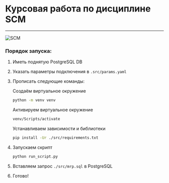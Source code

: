 # Курсовая работа по дисциплине SCM
---

![SCM](https://ircgroupglobal.com/wp-content/uploads/2020/01/0.jpg)

### Порядок запуска:
1. Иметь поднятую PostgreSQL DB
2. Указать параметры подключения в `.src/params.yaml`
3. Прописать следующие команды:

    Создаём виртуальное окружение
    ```bash
    python -m venv venv
    ```
    Активируем виртуальное окружение
    ```bash
    venv/Scripts/activate
    ```
    Устанавливаем зависимости и библиотеки
    ```bash
    pip install -Ur ./src/requirements.txt
    ```
4. Запускаем скрипт
    ```bash
    python run_script.py
    ```
5. Вставляем запрос `./src/mrp.sql` в PostgreSQL
6. Готово!
